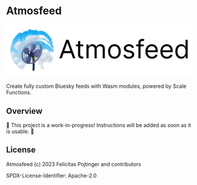 # Atmosfeed

![Logo](./docs/logo-readme.png)

Create fully custom Bluesky feeds with Wasm modules, powered by Scale Functions.

## Overview

🚧 This project is a work-in-progress! Instructions will be added as soon as it is usable. 🚧

## License

Atmosfeed (c) 2023 Felicitas Pojtinger and contributors

SPDX-License-Identifier: Apache-2.0

